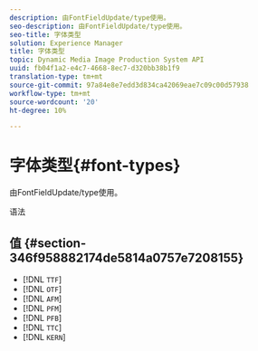 ```yaml
---
description: 由FontFieldUpdate/type使用。
seo-description: 由FontFieldUpdate/type使用。
seo-title: 字体类型
solution: Experience Manager
title: 字体类型
topic: Dynamic Media Image Production System API
uuid: fb04f1a2-e4c7-4668-8ec7-d320bb38b1f9
translation-type: tm+mt
source-git-commit: 97a84e8e7edd3d834ca42069eae7c09c00d57938
workflow-type: tm+mt
source-wordcount: '20'
ht-degree: 10%

---
```



# 字体类型{#font-types}

由FontFieldUpdate/type使用。

语法

## 值 {#section-346f958882174de5814a0757e7208155}

* [!DNL `TTF`]
* [!DNL `OTF`]
* [!DNL `AFM`]
* [!DNL `PFM`]
* [!DNL `PFB`]
* [!DNL `TTC`]
* [!DNL `KERN`]

